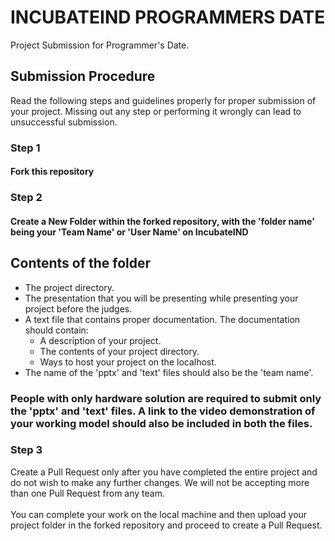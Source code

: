 # INCUBATEIND PROGRAMMERS DATE

Project Submission for Programmer's Date.

## Submission Procedure

Read the following steps and guidelines properly for proper submission of your project. Missing out any step or performing it wrongly can lead to unsuccessful submission.

### Step 1

#### Fork this repository

### Step 2

#### Create a New Folder within the forked repository, with the 'folder name' being your 'Team Name' or 'User Name' on IncubateIND

## Contents of the folder

- The project directory.
- The presentation that you will be presenting while presenting your project before the judges.
- A text file that contains proper documentation. The documentation should contain:
  - A description of your project.
  - The contents of your project directory.
  - Ways to host your project on the localhost.
- The name of the 'pptx' and 'text' files should also be the 'team name'.

### People with only hardware solution are required to submit only the 'pptx' and 'text' files. A link to the video demonstration of your working model should also be included in both the files.

### Step 3

Create a Pull Request only after you have completed the entire project and do not wish to make any further changes. We will not be accepting more than one Pull Request from any team. \
\
You can complete your work on the local machine and then upload your project folder in the forked repository and proceed to create a Pull Request.
